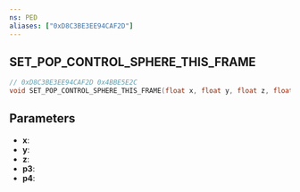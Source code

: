 ```yaml
---
ns: PED
aliases: ["0xD8C3BE3EE94CAF2D"]
---
```

## SET_POP_CONTROL_SPHERE_THIS_FRAME

```c
// 0xD8C3BE3EE94CAF2D 0x4BBE5E2C
void SET_POP_CONTROL_SPHERE_THIS_FRAME(float x, float y, float z, float p3, float p4);
```

## Parameters
* **x**: 
* **y**: 
* **z**: 
* **p3**: 
* **p4**: 

